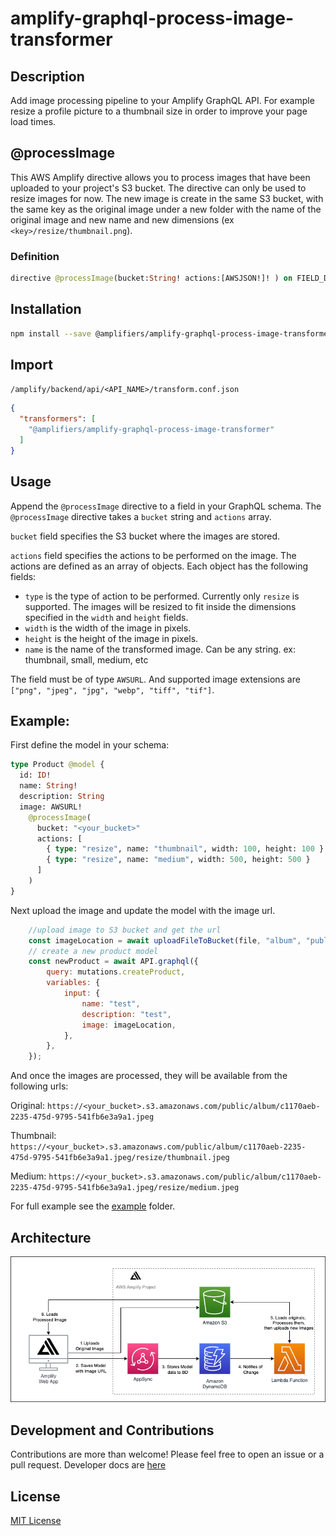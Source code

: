 # amplify-graphql-process-image-transformer #

## Description ##

Add image processing pipeline to your Amplify GraphQL API. For example resize a profile picture to a thumbnail size in order to improve your page load times.

## @processImage ##

This AWS Amplify directive allows you to process images that have been uploaded to your project's S3 bucket. The directive can only be used to resize images for now. The new image is create in the same S3 bucket, with the same key as the original image under a new folder with the name of the original image and new name and new dimensions (ex `<key>/resize/thumbnail.png`).

### Definition ###
```graphql
directive @processImage(bucket:String! actions:[AWSJSON!]! ) on FIELD_DEFINITION
```

## Installation ##

```bash
npm install --save @amplifiers/amplify-graphql-process-image-transformer
```

## Import ##
`/amplify/backend/api/<API_NAME>/transform.conf.json`
```json
{
  "transformers": [
    "@amplifiers/amplify-graphql-process-image-transformer"
  ]
}
```

## Usage ##

Append the `@processImage` directive to a field in your GraphQL schema. The `@processImage` directive takes a `bucket` string and `actions` array.

`bucket` field specifies the S3 bucket where the images are stored.

`actions` field specifies the actions to be performed on the image. The actions are defined as an array of objects. Each object has the following fields:
- `type` is the type of action to be performed. Currently only `resize` is supported. The images will be resized to fit inside the dimensions specified in the `width` and `height` fields.
- `width` is the width of the image in pixels.
- `height` is the height of the image in pixels.
- `name` is the name of the transformed image. Can be any string. ex: thumbnail, small, medium, etc

The field must be of type `AWSURL`. And supported image extensions are `["png", "jpeg", "jpg", "webp", "tiff", "tif"]`.

## Example: ##
First define the model in your schema:

```graphql
type Product @model {
  id: ID!
  name: String!
  description: String
  image: AWSURL!
    @processImage(
      bucket: "<your_bucket>"
      actions: [
        { type: "resize", name: "thumbnail", width: 100, height: 100 }
        { type: "resize", name: "medium", width: 500, height: 500 }
      ]
    )
}
```
Next upload the image and update the model with the image url. 
```js
    //upload image to S3 bucket and get the url
    const imageLocation = await uploadFileToBucket(file, "album", "public");
    // create a new product model
    const newProduct = await API.graphql({
        query: mutations.createProduct,
        variables: {
            input: {
                name: "test",
                description: "test",
                image: imageLocation,
            },
        },
    });
```

And once the images are processed, they will be available from the following urls:

Original:
`https://<your_bucket>.s3.amazonaws.com/public/album/c1170aeb-2235-475d-9795-541fb6e3a9a1.jpeg`

Thumbnail:
`https://<your_bucket>.s3.amazonaws.com/public/album/c1170aeb-2235-475d-9795-541fb6e3a9a1.jpeg/resize/thumbnail.jpeg`

Medium:
`https://<your_bucket>.s3.amazonaws.com/public/album/c1170aeb-2235-475d-9795-541fb6e3a9a1.jpeg/resize/medium.jpeg`

For full example see the [example](https://github.com/olliethedev/amplifiers/tree/master/examples/process-image-example) folder.

## Architecture ##

![alt text](https://github.com/olliethedev/amplifiers/blob/master/markdown-assets/read-me-image-processing-diagram.png)

## Development and Contributions ##
Contributions are more than welcome! Please feel free to open an issue or a pull request.
Developer docs are [here](https://github.com/olliethedev/amplifiers)

## License ##
[MIT License](https://github.com/olliethedev/amplifiers/blob/master/LICENSE)